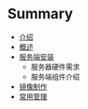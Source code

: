 # Summary

* [介绍](README.md)
* [概述](gai_nian.md)
* [服务端安装](fu_wu_duan_an_zhuang.md)
   * 服务器硬件需求
   * 服务端组件介绍
* [镜像制作](jing_xiang_zhi_zuo.md)
* [常用管理](chang_yong_guan_li.md)

